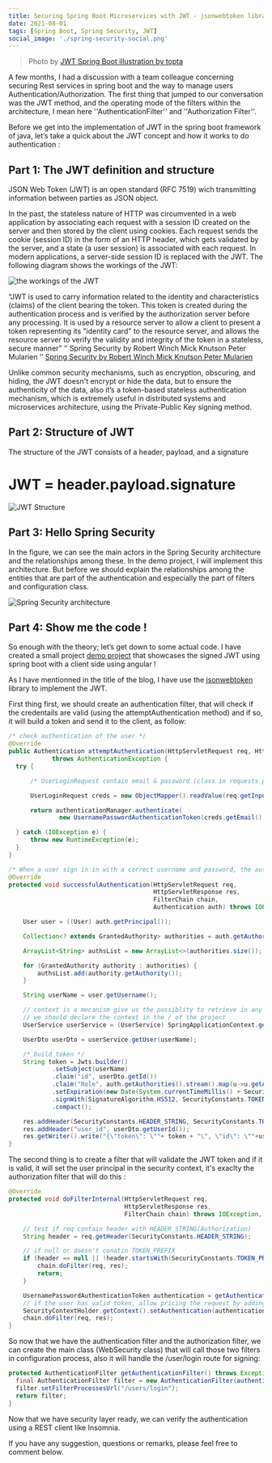 ```yaml
---
title: Securing Spring Boot Microservices with JWT - jsonwebtoken library
date: 2021-08-01
tags: [Spring Boot, Spring Security, JWT]
social_image: './spring-security-social.png'
---
```


> Photo by [JWT Spring Boot illustration by topta](https://www.toptal.com/java/rest-security-with-jwt-spring-security-and-java)

A few months, I had a discussion with a team colleague concerning securing Rest services in spring boot and the way to manage users Authentication/Authorization. The first thing that jumped to our conversation was the JWT method, and the operating mode of the filters within the architecture, I mean here ''AuthenticationFilter'' and ''Authorization Filter''.

Before we get into the implementation of JWT in the spring boot framework of java, let’s take a quick about the JWT concept and how it works to do authentication :

## Part 1: The JWT definition and structure

JSON Web Token (JWT) is an open standard (RFC 7519) wich transmitting information between parties as JSON object. 

In the past, the stateless nature of HTTP was circumvented in a web application by associating each request with a session ID created on the server and then stored by the client using cookies. Each request sends the cookie (session ID) in the form of an HTTP header, which gets validated by the server, and a state (a user session) is associated with each request. In modern applications, a server-side session ID is replaced with the JWT. The following diagram shows the workings of the JWT:

![the workings of the JWT](./jwt-1.PNG)

“JWT is used to carry information related to the identity and characteristics (claims) of the client bearing the token. This token is created during the authentication process and is verified by the authorization server before any processing. It is used by a resource server to allow a client to present a token representing its "identity card" to the resource server, and allows the resource server to verify the validity and integrity of the token in a stateless, secure manner” ‘’ Spring Security by Robert Winch Mick Knutson Peter Mularien ‘’
[Spring Security by Robert Winch Mick Knutson Peter Mularien](https://www.amazon.com/Spring-Security-applications-microservice-architectures/dp/1787129519)

Unlike common security mechanisms, such as encryption, obscuring, and hiding, the JWT doesn't encrypt or hide the data, but to ensure the authenticity of the data, also it’s a token-based stateless authentication mechanism, which is extremely useful in distributed systems and microservices architecture, using the Private-Public Key signing method.


## Part 2: Structure of JWT

The structure of the JWT consists of a header, payload, and a signature
  # JWT = header.payload.signature

![JWT Structure](./jwt-2.PNG)

## Part 3: Hello Spring Security

In the figure, we can see the main actors in the Spring Security architecture and the relationships among these. In the demo project, I will implement this architecture. But before we should explain the relationships among the entities that are part of the authentication and especially the part of filters and configuration class.

![Spring Security architecture](./spring-security-arch.PNG)

## Part 4: Show me the code !

So enough with the theory; let’s get down to some actual code. I have created a small project [demo project](https://github.com/miliariadnane/spring-boot-security-jwt) that showcases the signed JWT using spring boot with a client side using angular !

As I have mentionned in the title of the blog, I have use the [jsonwebtoken](https://github.com/jwtk/jjwt9) library to implement the JWT.

First thing first, we should create an authentication filter, that will check if the credentails are valid (using the attemptAuthentication method) and if so, it will build a token and send it to the client, as follow:

```java
/* check authentication of the user */
@Override
public Authentication attemptAuthentication(HttpServletRequest req, HttpServletResponse res)
            throws AuthenticationException {
  try {

      /* UserLoginRequest contain email & password (class in requests package) */

      UserLoginRequest creds = new ObjectMapper().readValue(req.getInputStream(), UserLoginRequest.class);

      return authenticationManager.authenticate(
              new UsernamePasswordAuthenticationToken(creds.getEmail(), creds.getPassword()));

  } catch (IOException e) {
      throw new RuntimeException(e);
  }
}

/* When a user sign in in with a correct username and password, the authentication manager will create a token and send it to the client */
@Override
protected void successfulAuthentication(HttpServletRequest req,
                                        HttpServletResponse res,
                                        FilterChain chain,
                                        Authentication auth) throws IOException, ServletException {

    User user = ((User) auth.getPrincipal());

    Collection<? extends GrantedAuthority> authorities = auth.getAuthorities();

    ArrayList<String> authsList = new ArrayList<>(authorities.size());

    for (GrantedAuthority authority : authorities) {
        authsList.add(authority.getAuthority());
    }

    String userName = user.getUsername();

    // context is a mecanism give us the possiblity to retrieve in any place in the app as a "bean" 
    // we should declare the context in the / of the project
    UserService userService = (UserService) SpringApplicationContext.getBean("userServiceImpl");

    UserDto userDto = userService.getUser(userName);

    /* build token */
    String token = Jwts.builder()
            .setSubject(userName)
            .claim("id", userDto.getId())
            .claim("Role", auth.getAuthorities().stream().map(u->u.getAuthority()).collect(Collectors.toList()))
            .setExpiration(new Date(System.currentTimeMillis() + SecurityConstants.EXPIRATION_TIME)) 
            .signWith(SignatureAlgorithm.HS512, SecurityConstants.TOKEN_SECRET )
            .compact();

    res.addHeader(SecurityConstants.HEADER_STRING, SecurityConstants.TOKEN_PREFIX + token);
    res.addHeader("user_id", userDto.getUserId());
    res.getWriter().write("{\"token\": \""+ token + "\", \"id\": \""+userDto.getUserId()+"\"}");
}
```

The second thing is to create a filter that will validate the JWT token and if it is valid, it will set the user principal in the security context, it's exaclty the authorization filter that will do this :

```java
@Override
protected void doFilterInternal(HttpServletRequest req,
                                HttpServletResponse res,
                                FilterChain chain) throws IOException, ServletException {

    // test if req contain header with HEADER_STRING(Authorization)
    String header = req.getHeader(SecurityConstants.HEADER_STRING);

    // if null or doesn't conatin TOKEN_PREFIX 
    if (header == null || !header.startsWith(SecurityConstants.TOKEN_PREFIX)) {
        chain.doFilter(req, res);
        return;
    }

    UsernamePasswordAuthenticationToken authentication = getAuthentication(req);
    // if the user has valid token, allow pricing the request by adding the user to the security context
    SecurityContextHolder.getContext().setAuthentication(authentication);
    chain.doFilter(req, res);
}
```

So now that we have the authentication filter and the authorization filter, we can create the main class (WebSecurity class) that will call those two filters in configuration process, also it will handle the /user/login route for signing:

```java
protected AuthenticationFilter getAuthenticationFilter() throws Exception{
  final AuthenticationFilter filter = new AuthenticationFilter(authenticationManager());
  filter.setFilterProcessesUrl("/users/login");
  return filter;
}
```

Now that we have security layer ready, we can verify the authentication using a REST client like Insomnia.

If you have any suggestion, questions or remarks, please feel free to comment below.